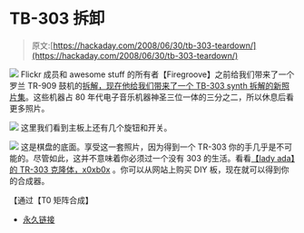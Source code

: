 # TB-303 拆卸

> 原文:[https://hackaday.com/2008/06/30/tb-303-teardown/](https://hackaday.com/2008/06/30/tb-303-teardown/)

![](../Images/dc2df92c251811ef159d63967b308229.png)
Flickr 成员和 awesome stuff 的所有者【Firegroove】之前给我们带来了一个罗兰 TR-909 鼓机的[拆解，现在他给我们带来了一个 TB-303 synth 拆解的新](http://www.hackaday.com/2008/06/18/tr-909-teardown/)[照片集](http://www.flickr.com/photos/27688089@N03/sets/72157605885610767/)。这些机器占 80 年代电子音乐机器神圣三位一体的三分之二，所以休息后看更多照片。

![](../Images/374f17b08264ed95e522100e5f07a20b.png)
这里我们看到主板上还有几个旋钮和开关。

![](../Images/18c61fab93a2f30c6169f6c1973d3c09.png)
这是棋盘的底面。享受这一套照片，因为得到一个 TR-303 你的手几乎是不可能的。尽管如此，这并不意味着你必须过一个没有 303 的生活。看看[【lady ada】的 TR-303 克隆体，x0xb0x](http://www.ladyada.net/make/x0xb0x/) 。你可以从网站上购买 DIY 板，现在就可以得到你的合成器。

【通过【T0 矩阵合成】

*   [永久链接](http://www.flickr.com/photos/27688089@N03/sets/72157605885610767/)